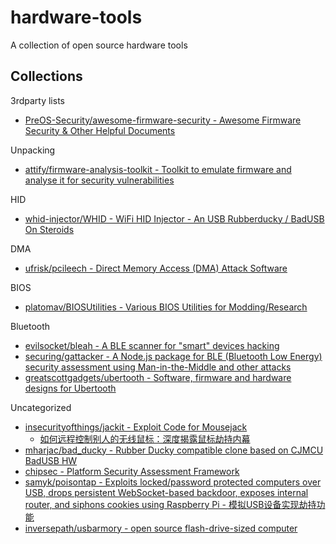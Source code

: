 # hardware-tools

A collection of open source hardware tools

## Collections

3rdparty lists

* [PreOS-Security/awesome-firmware-security - Awesome Firmware Security & Other Helpful Documents](https://github.com/PreOS-Security/awesome-firmware-security)

Unpacking

* [attify/firmware-analysis-toolkit - Toolkit to emulate firmware and analyse it for security vulnerabilities](https://github.com/attify/firmware-analysis-toolkit)

HID 

* [whid-injector/WHID - WiFi HID Injector - An USB Rubberducky / BadUSB On Steroids](https://github.com/whid-injector/WHID)

DMA

* [ufrisk/pcileech - Direct Memory Access (DMA) Attack Software](https://github.com/ufrisk/pcileech/)

BIOS

* [platomav/BIOSUtilities - Various BIOS Utilities for Modding/Research](https://github.com/platomav/BIOSUtilities)

Bluetooth

* [evilsocket/bleah - A BLE scanner for "smart" devices hacking](https://github.com/evilsocket/bleah)
* [securing/gattacker - A Node.js package for BLE (Bluetooth Low Energy) security assessment using Man-in-the-Middle and other attacks](https://github.com/securing/gattacker)
* [greatscottgadgets/ubertooth - Software, firmware and hardware designs for Ubertooth](https://github.com/greatscottgadgets/ubertooth)

Uncategorized

* [insecurityofthings/jackit - Exploit Code for Mousejack](https://github.com/insecurityofthings/jackit)
  * [如何远程控制别人的无线鼠标：深度揭露鼠标劫持内幕](https://www.anquanke.com/post/id/86784)
* [mharjac/bad_ducky - Rubber Ducky compatible clone based on CJMCU BadUSB HW](https://github.com/mharjac/bad_ducky)
* [chipsec - Platform Security Assessment Framework](https://github.com/chipsec/chipsec)
* [samyk/poisontap - Exploits locked/password protected computers over USB, drops persistent WebSocket-based backdoor, exposes internal router, and siphons cookies using Raspberry Pi - 模拟USB设备实现劫持功能](https://github.com/samyk/poisontap)
* [inversepath/usbarmory - open source flash-drive-sized computer](https://github.com/inversepath/usbarmory)


